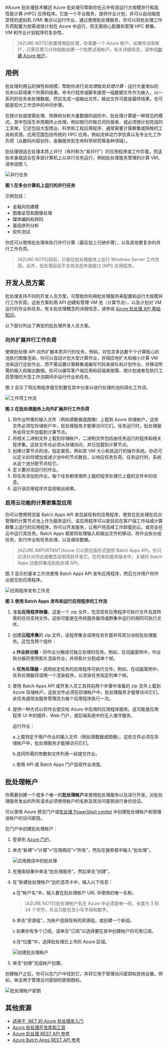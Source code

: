 <properties
	pageTitle="Azure 批处理技术概述"
	description="了解 Azure 批处理服务的概念、工作流和方案"
	services="batch"
	documentationCenter=""
	authors="dlepow"
	manager="timlt"
	editor=""/>

<tags
	ms.service="batch"
	ms.date="07/13/2015"
	wacn.date=""/>


#Azure 批处理技术概述
Azure 批处理可帮助你在云中有效运行大规模并行和高性能计算 (HPC) 应用程序。它是一个平台服务，提供作业计划，并可以自动缩放受控的虚拟机 (VM) 集合以运行作业。通过使用批处理服务，你可以将批处理工作负荷配置为按需或按计划在 Azure 中运行，而无需担心配置和管理 HPC 群集、VM 和作业计划程序的复杂性。

>[AZURE.NOTE]若要使用批处理，你需要一个 Azure 帐户。如果你没有帐户，只需花费几分钟就能创建一个免费试用帐户。有关详细信息，请参阅[创建 Azure 帐户](/documentation/articles/php-create-account)。


## 用例

批处理利用云的弹性和规模，帮助你进行*批处理*或*批处理计算* - 运行大量类似的任务以获得某个所需的结果。命令行程序或脚本接受一组数据文件作为输入，以一系列的任务来处理数据，然后生成一组输出文件。输出文件可能是最终结果，也可能是较大工作流中的中间步骤。

在按计划或按需处理、转换和分析大量数据的组织中，批处理计算是一种常见的模式。其中包括生命周期终止处理，例如银行的每日风险报表，或必须按计划完成的工资单。它还包括大型商业、科学和工程应用程序，通常需要计算群集或网格的工具和资源。应用范围包括传统的 HPC 应用，例如流体动力学仿真以及专业化工作负荷（从数码内容创作、金融服务到生命科学研究等各种领域）。

批处理很适合处理本质上并行（有时称为“易并行”）的应用程序或工作负载，而这些本身就适合在多部计算机上以并行任务运行，例如批处理服务管理的计算 VM。请参阅图 1。

![并行任务][parallel]

**图 1.在多台计算机上运行的并行任务**

示例包括：

* 金融风险建模
* 图像呈现和图像处理
* 媒体编码和转码
* 基因序列分析
* 软件测试

你还可以使用批处理来执行并行计算（最后加上归纳步骤），以及其他更复杂的并行工作负荷。

>[AZURE.NOTE]目前，只能在批处理服务上运行 Windows Server 工作负荷。此外，批处理目前不支持消息传递接口 (MPI) 应用程序。

## 开发人员方案

批处理支持不同的开发人员方案，可帮助你利用批处理服务来配置和运行大规模并行工作负荷。这些方案利用 API 创建和管理 VM 池（计算节点），以及计划对 VM 运行的作业和任务。有关批处理概念的详细信息，请参阅 [Azure 批处理 API 基础知识](/documentation/articles/batch-api-basics)。

以下部分列出了典型的批处理开发人员方案。

### 向外扩展并行工作负荷

使用批处理 API 向外扩展本质并行的任务，例如，对包含多达数千个计算核心的池执行图像渲染。你可以自动计划大型计算作业，并相应地扩大和缩小计算 VM 池来运行这些作业，而不需设置计算群集或编写代码来排队和计划作业，并移动所需的输入和输出数据。你可以编写客户端应用和前端来按需、按计划或者在执行工具管理的大型工作流期间中运行作业和任务<!-- such as [Azure Data Factory](https://azure.microsoft.com/documentation/services/data-factory/)-->。

图 2 显示了将应用程序提交到要在其中分发以进行处理的池的简化工作流。

![工作项工作流][work_item_workflow]

**图 2.在批处理服务上向外扩展并行工作负荷**

1.	将作业所需的输入文件（例如源数据或图像）上载到 Azure 存储帐户。这些文件必须在存储帐户中，批处理服务才能够访问它们。任务运行时，批处理服务会将文件加载到计算节点。
2.	将相关二进制文件上载到存储帐户。二进制文件包括由任务运行的程序和相关程序集。这些文件也必须从存储访问，并已加载到计算节点。
3.	创建计算节点的池，指定属性，例如其 VM 大小和其运行的操作系统。你还可以定义如何增加或减少池中的节点数目，以响应任务负荷。任务运行时，系统从这个池分配节点给它。
4.	定义要对池运行的作业。
5.	将任务添加到作业。每个任务都使用所上载的程序处理已上载的文件中的信息。
6.	运行该应用程序并监视输出结果。


### 启用云功能的计算密集型应用

你可以使用预览版 Batch Apps API 来包装现有的应用程序，使其在批处理在后台管理的计算节点池上作为服务运行。该应用程序可以是目前在客户端工作站或计算群集上运行的应用程序。你可以开发服务，让用户将高峰工作卸载到云，或完全在云中运行其任务。Batch Apps 框架将处理输入和输出文件的移动，将作业拆分成任务，执行作业和任务处理，以及保存数据。

>[AZURE.IMPORTANT]Azure 只以预览版形式提供 Batch Apps API。你只应该针对测试或概念证明项目开发它。在将来的服务版本中，关键的 Batch Apps 功能将集成到批处理 API。

图 3 显示的基本工作流使用 Batch Apps API 发布应用程序，然后允许用户将作业提交到应用程序。

![应用程序发布工作流][app_pub_workflow]

**图 3.使用 Batch Apps 发布和运行应用程序的工作流**

1.	准备**应用程序映像**，这是一个 zip 文件，包含现有应用程序可执行文件及其所需的任何支持文件。这些可能是在传统服务器场或群集中运行的相同可执行文件。
2.	创建**云程序集**的 zip 文件，该程序集会调用任务负载并将其分派给批处理服务。这包含两个组件：

	a.**作业拆分器** - 将作业分解成可独立处理的任务。例如，在动画案例中，作业拆分器将使用影片渲染作业，并将影片分割成单个帧。

	b.**任务处理器** – 调用给定任务的应用程序可执行文件。例如，在动画案例中，任务处理器将调用一个渲染程序，以渲染任务指定的单个帧。

3.	使用 Batch Apps API 或开发人员工具将前两个步骤中准备的 zip 文件上载到 Azure 存储帐户。这些文件必须在存储帐户中，批处理服务才能够访问它们。此任务通常由服务管理员为每个应用程序执行一次。
4.	提供一种方式以将作业提交给 Azure 中启用的应用程序服务。这可能是应用程序 UI 中的插件、Web 门户，或后端系统中的无人值守服务。

	运行作业：

	a.上载特定于用户作业的输入文件（例如源数据或图像）。这些文件必须在存储帐户中，批处理服务才能够访问它们。

	b.连同所需的参数和文件列表一起提交作业。

	c.使用 API 或 Batch Apps 门户监视作业进度。



## <a id="BKMK_Account">批处理帐户</a>
你需要创建一个或多个唯一的**批处理帐户**来使用批处理服务以及进行开发。对批处理服务发出的所有请求必须使用帐户的名称及其访问密钥进行身份验证。

可以使用 Azure 预览门户或[批处理 PowerShell cmdlet](/documentation/articles/batch-powershell-cmdlets-get-started) 中创建批处理帐户和管理该帐户的访问密钥。

在门户中创建批处理帐户：

1. 登录到 [Azure 门户](https://manage.windowsazure.cn)。

2. 单击“新建”>“计算”>“应用商店”>“所有”，然后在搜索框中输入“批处理”。

	![应用商店中的批处理][marketplace_portal]

3. 在搜索结果中单击“批处理服务”，然后单击“创建”。

4. 在“新建批处理帐户”边栏选项卡中，输入以下信息：

	a.在“帐户名”中，输入要在批处理帐户 URL 中使用的唯一名称。

	>[AZURE.NOTE]批处理帐户名在 Azure 中必须是唯一的，长度为 3 到 24 个字符，并且只能包含小写字母和数字。

	b.单击“资源组”，为帐户选择现有的资源组，或创建一个新组。

	c.如果你有多个订阅，请单击“订阅”以选择要在其中创建帐户的可用订阅。

	d.在“位置”中，选择批处理已上市的 Azure 区域。

	![创建批处理帐户][account_portal]

5. 单击“创建”完成帐户创建。


创建帐户之后，你可以在门户中找到它，并将它用于管理访问密钥和其他设置。例如，单击用于管理访问密钥的密钥图标。

![批处理帐户密钥][account_keys]

## 其他资源

* [适用于 .NET 的 Azure 批处理库入门](/documentation/articles/batch-dotnet-get-started)
* [Azure 批处理开发库和工具](/documentation/articles/batch-development-libraries-tools)
* [Azure 批处理 REST API 参考](https://msdn.microsoft.com/zh-cn/library/azure/dn820158.aspx)
* [Azure Batch Apps REST API 参考](https://msdn.microsoft.com/zh-cn/library/azure/dn820126.aspx)

[parallel]: ./media/batch-technical-overview/parallel.png
[marketplace_portal]: ./media/batch-technical-overview/marketplace_batch.PNG
[account_portal]: ./media/batch-technical-overview/batch_acct_portal.png
[account_keys]: ./media/batch-technical-overview/account_keys.PNG
[work_item_workflow]: ./media/batch-technical-overview/work_item_workflow.png
[app_pub_workflow]: ./media/batch-technical-overview/app_pub_workflow.png

<!---HONumber=79-->